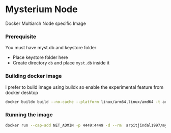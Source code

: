 # Mysterium Node

Docker Multiarch Node specific Image

### Prerequisite

You must have myst.db and keystore folder

 - Place keystore folder here
 - Create directory `db` and place `myst.db` inside it

### Building docker image

I prefer to build image using buildx so enable the experimental feature from docker desktop

```bash
docker buildx build --no-cache --platform linux/arm64,linux/amd64 -t arpitjindal1997/myst-multiarch:node_hash . --push
```

### Running the image

```bash
docker run --cap-add NET_ADMIN -p 4449:4449 -d --rm  arpitjindal1997/myst-multiarch:node_hash service --agreed-terms-and-conditions
```
